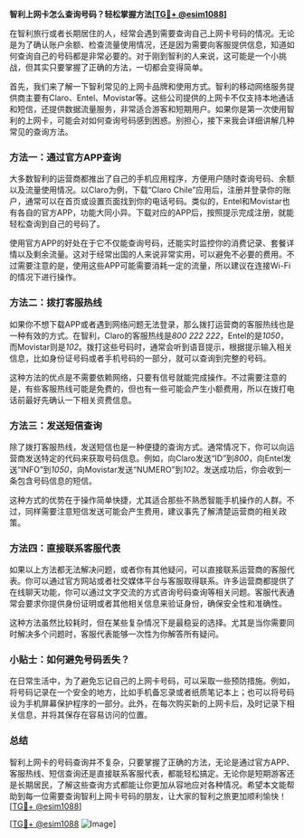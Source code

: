 **智利上网卡怎么查询号码？轻松掌握方法[[TG💪+ @esim1088](https://t.me/s/esim1088)]**

在智利旅行或者长期居住的人，经常会遇到需要查询自己上网卡号码的情况。无论是为了确认账户余额、检查流量使用情况，还是因为需要向客服提供信息，知道如何查询自己的号码都是非常必要的。对于刚到智利的人来说，这可能是一个小挑战，但其实只要掌握了正确的方法，一切都会变得简单。

首先，我们来了解一下智利常见的上网卡品牌和使用方式。智利的移动网络服务提供商主要有Claro、Entel、Movistar等。这些公司提供的上网卡不仅支持本地通话和短信，还提供数据流量服务，非常适合游客和短期用户。如果你是第一次使用智利的上网卡，可能会对如何查询号码感到困惑。别担心，接下来我会详细讲解几种常见的查询方法。

### 方法一：通过官方APP查询

大多数智利的运营商都推出了自己的手机应用程序，方便用户随时查询号码、余额以及流量使用情况。以Claro为例，下载“Claro Chile”应用后，注册并登录你的账户，通常可以在首页或设置页面找到你的电话号码。类似的，Entel和Movistar也有各自的官方APP，功能大同小异。下载对应的APP后，按照提示完成注册，就能轻松查询到自己的号码了。

使用官方APP的好处在于它不仅能查询号码，还能实时监控你的消费记录、套餐详情以及剩余流量。这对于经常出国的人来说非常实用，可以避免不必要的费用。不过需要注意的是，使用这些APP可能需要消耗一定的流量，所以建议在连接Wi-Fi的情况下进行操作。

### 方法二：拨打客服热线

如果你不想下载APP或者遇到网络问题无法登录，那么拨打运营商的客服热线也是一种有效的方式。在智利，Claro的客服热线是*800 222 222*，Entel的是*1050*，而Movistar则是*102*。拨打这些号码时，通常会听到语音提示，根据提示输入相关信息，比如身份证号码或者手机号码的一部分，就可以查询到完整的号码。

这种方法的优点是不需要依赖网络，只要有信号就能完成操作。不过需要注意的是，有些客服热线可能是免费的，但也有一些可能会产生小额费用，所以在拨打电话前最好先确认一下相关资费信息。

### 方法三：发送短信查询

除了拨打客服热线，发送短信也是一种便捷的查询方式。通常情况下，你可以向运营商发送特定的代码来获取号码信息。例如，向Claro发送“ID”到*800*，向Entel发送“INFO”到*1050*，向Movistar发送“NUMERO”到*102*。发送成功后，你会收到一条包含号码信息的短信。

这种方式的优势在于操作简单快捷，尤其适合那些不熟悉智能手机操作的人群。不过，同样需要注意短信发送可能会产生费用，建议事先了解清楚运营商的相关政策。

### 方法四：直接联系客服代表

如果以上方法都无法解决问题，或者你有其他疑问，可以直接联系运营商的客服代表。你可以通过官方网站或者社交媒体平台与客服取得联系。许多运营商都提供了在线聊天功能，你可以通过文字交流的方式咨询号码查询等相关问题。客服代表通常会要求你提供身份证明或者其他相关信息来验证身份，确保安全性和准确性。

这种方法虽然比较耗时，但在某些复杂情况下是最稳妥的选择。尤其是当你需要同时解决多个问题时，客服代表能够一次性为你解答所有疑问。

### 小贴士：如何避免号码丢失？

在日常生活中，为了避免忘记自己的上网卡号码，可以采取一些预防措施。例如，将号码记录在一个安全的地方，比如手机备忘录或者纸质笔记本上；也可以将号码设为手机屏幕保护程序的一部分。此外，在每次购买新的上网卡后，及时记录下相关信息，并将其保存在容易访问的位置。

### 总结

智利上网卡的号码查询并不复杂，只要掌握了正确的方法，无论是通过官方APP、客服热线、短信查询还是直接联系客服代表，都能轻松搞定。无论你是短期游客还是长期居民，了解这些查询方式都能让你更加从容地应对各种情况。希望本文能帮助到每一位需要查询智利上网卡号码的朋友，让大家的智利之旅更加顺利愉快！[[TG💪+ @esim1088](https://t.me/s/esim1088)]

[[TG💪+ @esim1088](https://t.me/s/esim1088) ![Image](https://i.postimg.cc/4NQfJmqS/Snipaste-2025-05-13-00-14-12.png)]